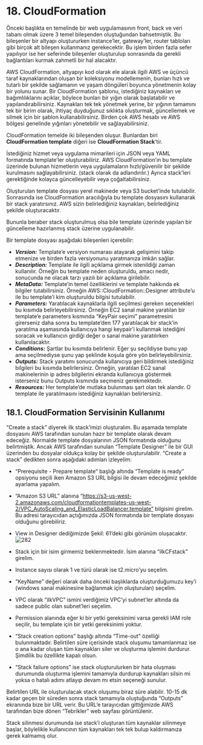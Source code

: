 ﻿# 18. CloudFormation
Önceki başlıkta en temelinde bir web uygulamasının front, back ve veri tabanı olmak üzere 3 temel bileşenden oluştuğundan bahsetmiştik. Bu bileşenler bir altyapı oluştururken instance’ler, gateway’ler, router tabloları gibi birçok alt bileşen kullanmanız gerekecektir. Bu işlem birden fazla sefer yapılıyor ise her seferinde bileşenler oluşturulup sonrasında da gerekli bağlantıları kurmak zahmetli bir hal alacaktır.

AWS CloudFormation, altyapıyı kod olarak ele alarak ilgili AWS ve üçüncü taraf kaynaklarından oluşan bir koleksiyonu modellemenin, bunları hızlı ve tutarlı bir şekilde sağlamanın ve yaşam döngüleri boyunca yönetmenin kolay bir yolunu sunar. Bir CloudFormation şablonu, istediğiniz kaynakları ve bağımlılıklarını açıklar, böylece bunları bir yığın olarak başlatabilir ve yapılandırabilirsiniz. Kaynakları tek tek yönetmek yerine, bir yığının tamamını tek bir birim olarak, ihtiyaç duyduğunuz sıklıkta oluşturmak, güncellemek ve silmek için bir şablon kullanabilirsiniz. Birden çok AWS hesabı ve AWS bölgesi genelinde yığınları yönetebilir ve sağlayabilirsiniz.

CloudFormation temelde iki bileşenden oluşur. Bunlardan biri **CloudFormation template** diğeri ise **CloudFormation Stack**’tir.

İstediğiniz hizmet veya uygulama mimarileri için JSON veya YAML formatında template’ler oluşturabiliriz. AWS CloudFormation’ın bu template üzerinde bulunan hizmetlerin veya uygulamaların hızlı/güvenilir bir şekilde kurulmasını sağlayabilirsiniz. (stack olarak da adlandırılır.) Ayrıca stack’leri gerektiğinde kolayca güncelleyebilir veya çoğaltabilirsiniz. 

Oluşturulan template dosyası yerel makinede veya S3 bucket’inde tutulabilir. Sonrasında ise CloudFormation aracılığıyla bu template dosyasını kullanarak bir stack yaratırsınız. AWS sizin belirlediğiniz kaynakları, belirlediğiniz şekilde oluşturacaktır. 

Bununla beraber stack oluşturulmuş olsa bile template üzerinde yapılan bir güncelleme hazırlanmış stack üzerine uygulanabilir. 

Bir template dosyası aşağıdaki bileşenleri içerebilir:

- ***Version:*** Template’e versiyon numarası atayarak gelişimini takip etmenize ve birden fazla versiyonunu yaratmanıza imkân sağlar.
- ***Description:*** Template ile ilgili açıklama girmek istenildiği zaman kullanılır. Örneğin bu template neden oluşturuldu, amacı nedir, sonucunda ne olacak tarzı yazılı bir açıklama girilebilir. 
- ***MetaData:*** Template’in temel özelliklerini ve template hakkında ek bilgiler tutabilirsiniz. Örneğin AWS::CloudFormation::Designer attribute’u ile bu template’i kim oluşturuldu bilgisi tutulabilir. 
- ***Parameters:*** Yaratılacak kaynaklarla ilgili seçilmesi gereken seçenekleri bu kısımda belirleyebilirsiniz. Örneğin EC2 sanal makine yaratılan bir template’e parameters kısmında “KeyPair seçimi” parametresini girerseniz daha sonra bu template’den 177 yaratılacak bir stack’in yaratılma aşamasında kullanıcıya hangi keypair’i kullanmak istediğini soracak ve kullanıcın girdiği değer o sanal makine yaratılırken kullanılacaktır. 
- ***Conditions:*** Şartlar bu kısımda belirlenir. Eğer şu seçildiyse bunu yap ama seçilmediyse şunu yap şeklinde koşula göre yön belirleyebilirsiniz. 
- ***Outputs:*** Stack yaratımı sonucunda kullanıcıya geri bildirmek istediğiniz bilgileri bu kısımda belirlersiniz. Örneğin, yaratılan EC2 sanal makinelerinin ip adres bilgilerini ekranda kullanıcıya göstermek isterseniz bunu Outputs kısmında seçmeniz gerekmektedir. 
- ***Resources:*** Her template’de mutlaka bulunması şart olan tek alandır. O template ile yaratılmasını istediğiniz kaynakları belirlersiniz.

## 18.1. CloudFormation Servisinin Kullanımı
“Create a stack” diyerek ilk stack’imizi oluşturalım. Bu aşamada template dosyasını AWS tarafından sunulan hazır bir template olarak devam edeceğiz. Normalde template dosyalarının JSON formatında olduğunu belirtmiştik. Ancak AWS tarafından sunulan “Template Designer” ile bir GUI üzerinden bu dosyalar oldukça kolay bir şekilde oluşturulabilir. “Create a stack” dedikten sonra aşağıdaki adımları izleyelim:

- “Prerequisite - Prepare template” başlığı altında “Template is ready” opsiyonu seçili iken Amazon S3 URL bilgisi ile devam edeceğimiz şekilde ayarlama yapalım. 
- “Amazon S3 URL” alanına “https://s3-us-west-2.amazonaws.com/cloudformationtemplates-us-west-2/VPC_AutoScaling_and_ElasticLoadBalancer.template” bilgisini girelim. Bu adresi tarayıcıdan açtığımızda JSON formatında bir template dosyası olduğunu görebiliriz. 
- View in Designer dediğimizde Şekil: 61’deki gibi görünüm oluşacaktır.
![282](https://github.com/fatihes1/AWS-ile-Bulut-Bilisimin-Temelleri/assets/54971670/b1a93f95-2c27-46ee-a6f1-3553161d26cd)

- Stack için bir isim girmemiz beklenmektedir. İsim alanına “ilkCFstack” girelim. 
- Instance sayısı olarak 1 ve türü olarak ise t2.micro’yu seçelim.
- “KeyName” değeri olarak daha önceki başlıklarda oluşturduğumuzu key’i (windows sanal makinesine bağlanmak için oluşturulan) seçelim. 
- VPC olarak “ilkVPC” ismini verdiğimiz VPC’yi subnet’ler altında da sadece public olan subnet’leri seçelim.
- Permission alanında eğer ki bir yetki gereksinimi varsa gerekli IAM role seçilir, bu template için bir yetki gereksinimi yoktur. 
- “Stack creation options” başlığı altında “Time-out” özelliği bulunmaktadır. Belirtilen süre içerisinde stack oluşumu tamamlanmaz ise o ana kadar oluşan tüm kaynakları siler ve oluşturma işlemini durdurur. Şimdilik bu özellikte kapalı olsun. 
- “Stack failure options” ise stack oluşturulurken bir hata oluşması durumunda oluşturma işlemini tamamıyla durdurup kaynakları silsin mi yoksa o hatalı adımı atlayıp devam mı etsin seçeneği sunulur.

Belirtilen URL ile oluşturulacak stack oluşumu biraz süre alabilir. 10-15 dk kadar geçen bir süreden sonra stack tamamıyla oluştuğunda “Outputs” ekranında bize bir URL verir. Bu URL’e tarayıcıdan gittiğimizde AWS tarafından bize dönen “Tebrikler” web sayfası görüntülenir. 

Stack silinmesi durumunda ise stack’i oluşturan tüm kaynaklar silinmeye başlar, böylelikle kullanıcının tüm kaynakları tek tek bulup kaldırmanıza gerek kalmamış olur.

